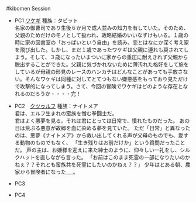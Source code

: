 #kibomen Session  
- PC1 [ワケギ](http://charasheet.vampire-blood.net/1096820) 種族：タビット  
名家の御曹司であり生後６か月で成人並みの知力を有していた。そのため、父親のためだけのモノとして扱われ、政略結婚のいいなずけもいる。１歳の時に家の図書室の「おっぱいという自由」を読み、恋とはなにか深く考え家を飛び出した。しかし、まだ１歳であったワケギは父親に連れも戻されてしまう。そして、３歳になったいまついに家からの重圧に耐えきれず父親から脱出することができた。父親に気づかれないために薄汚れた格好をして旅をしているが母親の形見のレースのハンカチはどんなことがあっても手放さない。そんなワケギは同種に対してとてつもない嫌悪感をもっており見ただけで攻撃的になってしまう。さて、今回の冒険でワケギはどのような存在となれるのだろうか・・・・完！
- PC2　[クツゥルフ](http://charasheet.vampire-blood.net/1096659) 種族：ナイトメア  
君は、エルフ生まれの蛮族を憎む拳闘士だ。  
君はよく悪夢を見る。それは君にとっては日常で、慣れたものだった。
あの日は荒ぶる悪意が故郷を血に染める夢を見ていた。
ただ「日常」と異なったのは、悪夢《ナイトメア》から救い出してくれる声が父母のものでも、愛する動物のものでもなく、
「生き残りはお前だけか」という質問だったことだ。
声の主は、お姫様を迎えに来た紳士のように、仰々しい一礼をし、シルクハットを直しながら言った。
「お前はこのまま死霊の一部になりたいのかねぇ？？それとも蛮族共を死霊にしたいのかねぇ？？」
少年はとある朝、農家から冒険者になった___。

- PC3
- PC4
